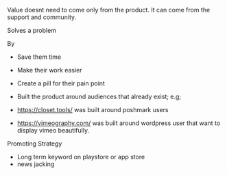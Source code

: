 Value doesnt need to come only from the product. It can come from the support and community.

Solves a problem

By

- Save them time
- Make their work easier
- Create a pill for their pain point

- Built the product around audiences that already exist; e.g;
- https://closet.tools/ was built around poshmark users
- https://vimeography.com/ was built around wordpress user that want to display vimeo beautifully.

Promoting Strategy

- Long term keyword on playstore or app store
- news jacking